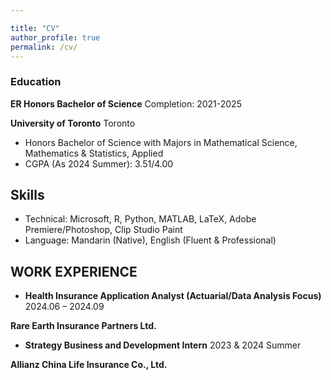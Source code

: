 ```yaml
---

title: "CV"
author_profile: true
permalink: /cv/
---
```



### Education

**ER Honors Bachelor of Science**                            <span style="text-align: right;"> Completion: 2021-2025 </span>

**University of Toronto**            Toronto

*    Honors Bachelor of Science with Majors in Mathematical Science, Mathematics & Statistics, Applied
*  CGPA (As 2024 Summer): 3.51/4.00


## Skills

* Technical: Microsoft, R, Python, MATLAB, LaTeX, Adobe Premiere/Photoshop, Clip Studio Paint
* Language: Mandarin (Native), English (Fluent & Professional)

## WORK EXPERIENCE


* **Health Insurance Application Analyst (Actuarial/Data Analysis Focus)**          <span style="text-align: right;"> 2024.06 – 2024.09 </span>

**Rare Earth Insurance Partners Ltd.**      



* **Strategy Business and Development Intern**       <span style="text-align: right;"> 2023 & 2024 Summer </span>

**Allianz China Life Insurance Co., Ltd.**   
